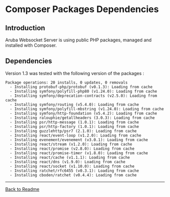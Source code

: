 # Composer Packages Dependencies	


## Introduction

Aruba Websocket Server is using public PHP packages, managed and installed with Composer.

## Dependencies

Version 1.3 was tested with the following version of the packages :

```
Package operations: 20 installs, 0 updates, 0 removals
  - Installing protobuf-php/protobuf (v0.1.3): Loading from cache
  - Installing symfony/polyfill-php80 (v1.24.0): Loading from cache
  - Installing symfony/deprecation-contracts (v2.5.0): Loading from cache
  - Installing symfony/routing (v5.4.0): Loading from cache
  - Installing symfony/polyfill-mbstring (v1.24.0): Loading from cache
  - Installing symfony/http-foundation (v5.4.2): Loading from cache
  - Installing ralouphie/getallheaders (3.0.3): Loading from cache
  - Installing psr/http-message (1.0.1): Loading from cache
  - Installing psr/http-factory (1.0.1): Loading from cache
  - Installing guzzlehttp/psr7 (2.1.0): Loading from cache
  - Installing react/event-loop (v1.2.0): Loading from cache
  - Installing evenement/evenement (v3.0.1): Loading from cache
  - Installing react/stream (v1.2.0): Loading from cache
  - Installing react/promise (v2.8.0): Loading from cache
  - Installing react/promise-timer (v1.8.0): Loading from cache
  - Installing react/cache (v1.1.1): Loading from cache
  - Installing react/dns (v1.9.0): Loading from cache
  - Installing react/socket (v1.10.0): Loading from cache
  - Installing ratchet/rfc6455 (v0.3.1): Loading from cache
  - Installing cboden/ratchet (v0.4.4): Loading from cache
```

---


[Back to Readme](../README.md)
